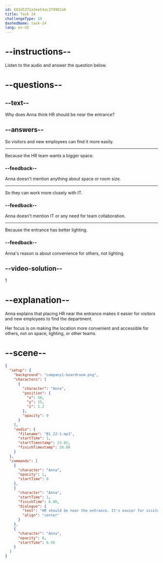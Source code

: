 ```yaml
---
id: 683d5371a3ee54ac379982a9
title: Task 24
challengeType: 19
dashedName: task-24
lang: en-US
---
```


<!-- (Audio) Anna: HR should be near the entrance. It's easier for visitors and new employees to find us. -->

# --instructions--

Listen to the audio and answer the question below.

# --questions--

## --text--

Why does Anna think HR should be near the entrance?

## --answers--

So visitors and new employees can find it more easily.

---

Because the HR team wants a bigger space.

### --feedback--

Anna doesn't mention anything about space or room size.

---

So they can work more closely with IT.

### --feedback--

Anna doesn't mention IT or any need for team collaboration.

---

Because the entrance has better lighting.

### --feedback--

Anna's reason is about convenience for others, not lighting.

## --video-solution--

1

# --explanation--

Anna explains that placing HR near the entrance makes it easier for visitors and new employees to find the department.

Her focus is on making the location more convenient and accessible for others, not on space, lighting, or other teams.

# --scene--

```json
{
  "setup": {
    "background": "company1-boardroom.png",
    "characters": [
      {
        "character": "Anna",
        "position": {
          "x": 50,
          "y": 15,
          "z": 1.2
        },
        "opacity": 0
      }
    ],
    "audio": {
      "filename": "B1_22-1.mp3",
      "startTime": 1,
      "startTimestamp": 23.02,
      "finishTimestamp": 28.08
    }
  },
  "commands": [
    {
      "character": "Anna",
      "opacity": 1,
      "startTime": 0
    },
    {
      "character": "Anna",
      "startTime": 1,
      "finishTime": 6.06,
      "dialogue": {
        "text": "HR should be near the entrance. It's easier for visitors and new employees to find us.",
        "align": "center"
      }
    },
    {
      "character": "Anna",
      "opacity": 0,
      "startTime": 6.56
    }
  ]
}
```
